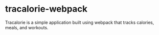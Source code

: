 # tracalorie-webpack
Tracalorie is a simple application built using webpack that tracks calories, meals, and workouts.
